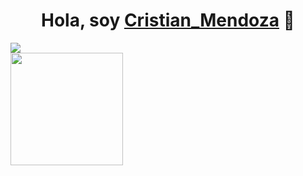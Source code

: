 <div align="center">
<h1 align="center">Hola, soy <a href="https://proyecto0cd.netlify.app/">Cristian_Mendoza</a> 👋</h1>
</div>
<img src="https://i.imgur.com/cEcNHXS.jpg">

<div>
<a href="https://github.com/CristianMendozaH/CristianMendozaH">
<img height="180em" src="https://github-readme-stats.vercel.app/api?CristianMendozaH=anuraghazra&show_icons=true&theme=radical">



  
</div>



